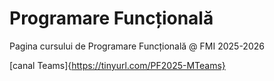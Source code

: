 # Programare Funcțională
Pagina cursului de Programare Funcțională @ FMI 2025-2026

[canal Teams]{https://tinyurl.com/PF2025-MTeams}


